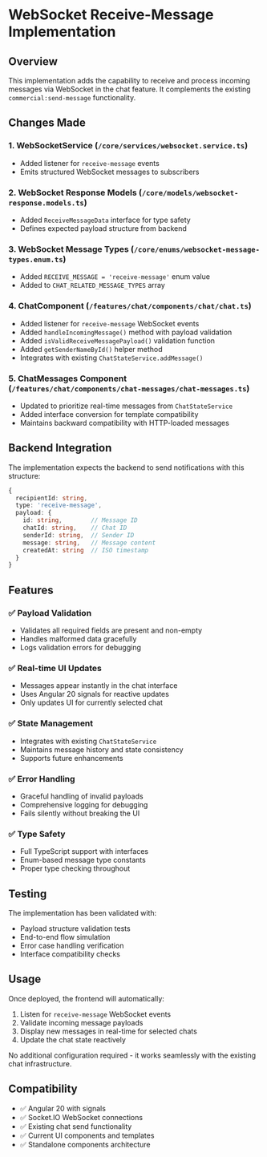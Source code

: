 # WebSocket Receive-Message Implementation

## Overview
This implementation adds the capability to receive and process incoming messages via WebSocket in the chat feature. It complements the existing `commercial:send-message` functionality.

## Changes Made

### 1. WebSocketService (`/core/services/websocket.service.ts`)
- Added listener for `receive-message` events
- Emits structured WebSocket messages to subscribers

### 2. WebSocket Response Models (`/core/models/websocket-response.models.ts`)
- Added `ReceiveMessageData` interface for type safety
- Defines expected payload structure from backend

### 3. WebSocket Message Types (`/core/enums/websocket-message-types.enum.ts`)
- Added `RECEIVE_MESSAGE = 'receive-message'` enum value
- Added to `CHAT_RELATED_MESSAGE_TYPES` array

### 4. ChatComponent (`/features/chat/components/chat/chat.ts`)
- Added listener for `receive-message` WebSocket events
- Added `handleIncomingMessage()` method with payload validation
- Added `isValidReceiveMessagePayload()` validation function
- Added `getSenderNameById()` helper method
- Integrates with existing `ChatStateService.addMessage()`

### 5. ChatMessages Component (`/features/chat/components/chat-messages/chat-messages.ts`)
- Updated to prioritize real-time messages from `ChatStateService`
- Added interface conversion for template compatibility
- Maintains backward compatibility with HTTP-loaded messages

## Backend Integration

The implementation expects the backend to send notifications with this structure:

```typescript
{
  recipientId: string,
  type: 'receive-message',
  payload: {
    id: string,        // Message ID
    chatId: string,    // Chat ID  
    senderId: string,  // Sender ID
    message: string,   // Message content
    createdAt: string  // ISO timestamp
  }
}
```

## Features

### ✅ Payload Validation
- Validates all required fields are present and non-empty
- Handles malformed data gracefully
- Logs validation errors for debugging

### ✅ Real-time UI Updates
- Messages appear instantly in the chat interface
- Uses Angular 20 signals for reactive updates
- Only updates UI for currently selected chat

### ✅ State Management
- Integrates with existing `ChatStateService`
- Maintains message history and state consistency
- Supports future enhancements

### ✅ Error Handling
- Graceful handling of invalid payloads
- Comprehensive logging for debugging
- Fails silently without breaking the UI

### ✅ Type Safety
- Full TypeScript support with interfaces
- Enum-based message type constants
- Proper type checking throughout

## Testing

The implementation has been validated with:
- Payload structure validation tests
- End-to-end flow simulation
- Error case handling verification
- Interface compatibility checks

## Usage

Once deployed, the frontend will automatically:
1. Listen for `receive-message` WebSocket events
2. Validate incoming message payloads
3. Display new messages in real-time for selected chats
4. Update the chat state reactively

No additional configuration required - it works seamlessly with the existing chat infrastructure.

## Compatibility

- ✅ Angular 20 with signals
- ✅ Socket.IO WebSocket connections
- ✅ Existing chat send functionality
- ✅ Current UI components and templates
- ✅ Standalone components architecture